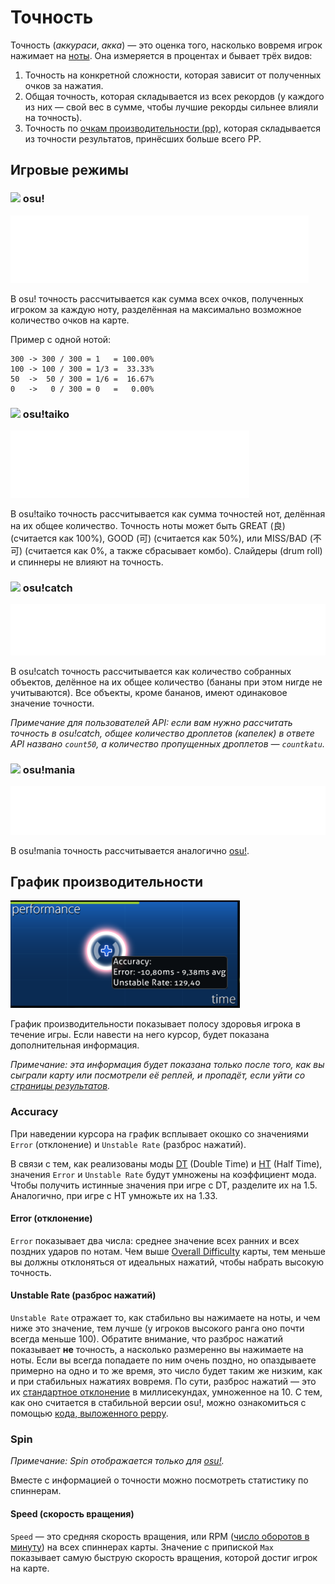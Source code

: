 # Точность

Точность (*аккураси*, *акка*) — это оценка того, насколько вовремя игрок нажимает на [ноты](/wiki/Hit_object). Она измеряется в процентах и бывает трёх видов:

1. Точность на конкретной сложности, которая зависит от полученных очков за нажатия.
2. Общая точность, которая складывается из всех рекордов (у каждого из них — свой вес в сумме, чтобы лучшие рекорды сильнее влияли на точность).
3. Точность по [очкам производительности (pp)](/wiki/Performance_points), которая складывается из точности результатов, принёсших больше всего PP.

## Игровые режимы

### ![](/wiki/shared/mode/osu.png) osu!

![Accuracy = (50 \* number of 50s + 100 \* number of 100s + 300 \* number of 300s) / 300(number of 0s + number of 50s + number of 100s + number of 300s)](img/accuracy_osu.png "Формула расчёта точности для osu!")

В osu! точность рассчитывается как сумма всех очков, полученных игроком за каждую ноту, разделённая на максимально возможное количество очков на карте. 

Пример с одной нотой:

```
300 -> 300 / 300 = 1   = 100.00%
100 -> 100 / 300 = 1/3 =  33.33%
50  ->  50 / 300 = 1/6 =  16.67%
0   ->   0 / 300 = 0   =   0.00%
```

### ![](/wiki/shared/mode/taiko.png) osu!taiko

![Accuracy = 0.5(number of GOOD + number of GREAT) / (number of BAD + number of GOOD + number of GREAT)](img/accuracy_taiko.png "Формула расчёта точности для osu!taiko")

В osu!taiko точность рассчитывается как сумма точностей нот, делённая на их общее количество. Точность ноты может быть GREAT (良) (cчитается как 100%), GOOD (可) (cчитается как 50%), или MISS/BAD (不可) (считается как 0%, а также сбрасывает комбо). Слайдеры (drum roll) и спиннеры не влияют на точность.

### ![](/wiki/shared/mode/catch.png) osu!catch

![Accuracy = (number of droplets + number of drops + number of fruits) / (number of missed droplets + number of missed drops + number of missed fruits + number of droplets + number of drops + number of fruits)](img/accuracy_catch.png "Формула расчёта точности для osu!catch")

В osu!catch точность рассчитывается как количество собранных объектов, делённое на их общее количество (бананы при этом нигде не учитываются). Все объекты, кроме бананов, имеют одинаковое значение точности.

*Примечание для пользователей API: если вам нужно рассчитать точность в osu!catch, общее количество дроплетов (капелек) в ответе API названо `count50`, а количество пропущенных дроплетов — `countkatu`.*

### ![](/wiki/shared/mode/mania.png) osu!mania

![Accuracy = (50 \* number of 50s + 100 \* number of 100s + 200 \* number of 200s + 300 \* number of 300s + 300 \* number of MAXs) / 300(number of 0s + number of 50s + number of 100s + number of 200s + number of 300s + number of MAXs)](img/accuracy_mania.png "Формула расчёта точности для osu!mania")

В osu!mania точность рассчитывается аналогично [osu!](#-osu!).

## График производительности

![Performance graph](img/performance_graph.png "График производительности")

График производительности показывает полосу здоровья игрока в течение игры. Если навести на него курсор, будет показана дополнительная информация.

*Примечание: эта информация будет показана только после того, как вы сыграли карту или посмотрели её реплей, и пропадёт, если уйти со [страницы результатов](/wiki/Interface#ranking-screen).*

### Accuracy

При наведении курсора на график всплывает окошко со значениями `Error` (отклонение) и `Unstable Rate` (разброс нажатий).

В связи с тем, как реализованы моды [DT](/wiki/Game_modifier/Double_Time) (Double Time) и [HT](/wiki/Game_modifier/Half_Time) (Half Time), значения `Error` и `Unstable Rate` будут умножены на коэффициент мода. Чтобы получить истинные значения при игре с DT, разделите их на 1.5. Аналогично, при игре с HT умножьте их на 1.33.

#### Error (отклонение)

`Error` показывает два числа: среднее значение всех ранних и всех поздних ударов по нотам. Чем выше [Overall Difficulty](/wiki/Beatmapping/Overall_difficulty) карты, тем меньше вы должны отклоняться от идеальных нажатий, чтобы набрать высокую точность.

#### Unstable Rate (разброс нажатий)

`Unstable Rate` отражает то, как стабильно вы нажимаете на ноты, и чем ниже это значение, тем лучше (у игроков высокого ранга оно почти всегда меньше 100). Обратите внимание, что разброс нажатий показывает **не** точность, а насколько размеренно вы нажимаете на ноты. Если вы всегда попадаете по ним очень поздно, но опаздываете примерно на одно и то же время, это число будет таким же низким, как и при стабильных нажатиях вовремя. По сути, разброс нажатий — это их [стандартное отклонение](https://ru.wikipedia.org/wiki/Среднеквадратическое_отклонение) в миллисекундах, умноженное на 10. С тем, как оно считается в стабильной версии osu!, можно ознакомиться с помощью [кода, выложенного peppy](https://gist.github.com/peppy/3a11cb58c856b6af7c1916422f668899).

### Spin

*Примечание: Spin отображается только для [osu!](/wiki/Game_mode/osu!).*

Вместе с информацией о точности можно посмотреть статистику по спиннерам.

#### Speed (скорость вращения)

`Speed` — это средняя скорость вращения, или RPM ([число оборотов в минуту](https://ru.wikipedia.org/wiki/Оборот_в_минуту)) на всех спиннерах карты. Значение с припиской `Max` показывает самую быструю скорость вращения, которой достиг игрок на карте.
